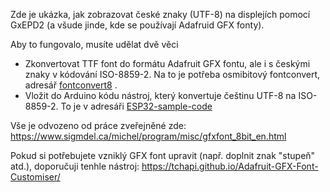 
Zde je ukázka, jak zobrazovat české znaky (UTF-8) na displejích pomocí GxEPD2 (a všude jinde, kde se používají Adafruid GFX fonty).

Aby to fungovalo, musíte udělat dvě věci
- Zkonvertovat TTF font do formátu Adafruit GFX fontu, ale i s českými znaky v kódování ISO-8859-2. Na to je potřeba osmibitový fontconvert, adresář [fontconvert8](fontconvert8) .
- Vložit do Arduino kódu nástroj, který konvertuje češtinu UTF-8 na ISO-8859-2. To je v adresáři [ESP32-sample-code](ESP32-sample-code)

Vše je odvozeno od práce zveřejněné zde:
https://www.sigmdel.ca/michel/program/misc/gfxfont_8bit_en.html

Pokud si potřebujete vzniklý GFX font upravit (např. doplnit znak "stupeň" atd.), doporučuji tenhle nástroj:
https://tchapi.github.io/Adafruit-GFX-Font-Customiser/

